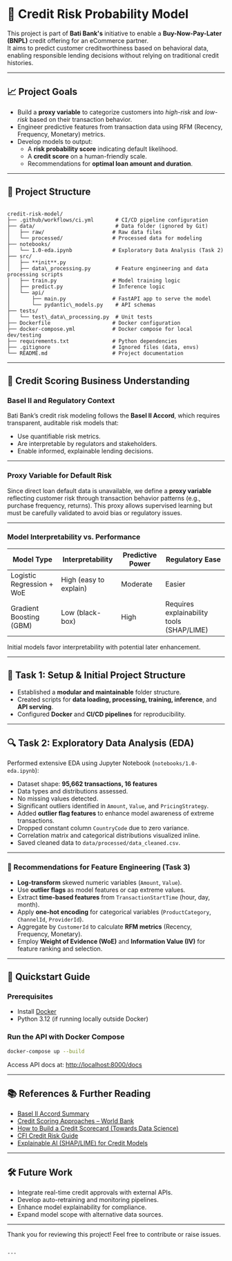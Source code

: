 
# 🏦 Credit Risk Probability Model

This project is part of **Bati Bank's** initiative to enable a **Buy-Now-Pay-Later (BNPL)** credit offering for an eCommerce partner.  
It aims to predict customer creditworthiness based on behavioral data, enabling responsible lending decisions without relying on traditional credit histories.

---

## 📈 Project Goals

- Build a **proxy variable** to categorize customers into *high-risk* and *low-risk* based on their transaction behavior.
- Engineer predictive features from transaction data using RFM (Recency, Frequency, Monetary) metrics.
- Develop models to output:
  - A **risk probability score** indicating default likelihood.
  - A **credit score** on a human-friendly scale.
  - Recommendations for **optimal loan amount and duration**.

---

## 📂 Project Structure

```

credit-risk-model/
├── .github/workflows/ci.yml       # CI/CD pipeline configuration
├── data/                          # Data folder (ignored by Git)
│   ├── raw/                      # Raw data files
│   └── processed/                # Processed data for modeling
├── notebooks/
│   └── 1.0-eda.ipynb             # Exploratory Data Analysis (Task 2)
├── src/
│   ├── **init**.py
│   ├── data\_processing.py        # Feature engineering and data processing scripts
│   ├── train.py                  # Model training logic
│   ├── predict.py                # Inference logic
│   └── api/
│       ├── main.py               # FastAPI app to serve the model
│       └── pydantic\_models.py    # API schemas
├── tests/
│   └── test\_data\_processing.py  # Unit tests
├── Dockerfile                    # Docker configuration
├── docker-compose.yml            # Docker compose for local dev/testing
├── requirements.txt              # Python dependencies
├── .gitignore                    # Ignored files (data, envs)
└── README.md                     # Project documentation

````

---

## 🧠 Credit Scoring Business Understanding

### Basel II and Regulatory Context

Bati Bank’s credit risk modeling follows the **Basel II Accord**, which requires transparent, auditable risk models that:

- Use quantifiable risk metrics.
- Are interpretable by regulators and stakeholders.
- Enable informed, explainable lending decisions.

---

### Proxy Variable for Default Risk

Since direct loan default data is unavailable, we define a **proxy variable** reflecting customer risk through transaction behavior patterns (e.g., purchase frequency, returns). This proxy allows supervised learning but must be carefully validated to avoid bias or regulatory issues.

---

### Model Interpretability vs. Performance

| Model Type             | Interpretability         | Predictive Power         | Regulatory Ease         |
|------------------------|-------------------------|-------------------------|------------------------|
| Logistic Regression + WoE | High (easy to explain)   | Moderate                | Easier                 |
| Gradient Boosting (GBM) | Low (black-box)          | High                    | Requires explainability tools (SHAP/LIME) |

Initial models favor interpretability with potential later enhancement.

---

## 🚀 Task 1: Setup & Initial Project Structure

- Established a **modular and maintainable** folder structure.
- Created scripts for **data loading, processing, training, inference**, and **API serving**.
- Configured **Docker** and **CI/CD pipelines** for reproducibility.

---

## 🔍 Task 2: Exploratory Data Analysis (EDA)

Performed extensive EDA using Jupyter Notebook (`notebooks/1.0-eda.ipynb`):

- Dataset shape: **95,662 transactions, 16 features**
- Data types and distributions assessed.
- No missing values detected.
- Significant outliers identified in `Amount`, `Value`, and `PricingStrategy`.
- Added **outlier flag features** to enhance model awareness of extreme transactions.
- Dropped constant column `CountryCode` due to zero variance.
- Correlation matrix and categorical distributions visualized inline.
- Saved cleaned data to `data/processed/data_cleaned.csv`.

---

### 🔧 Recommendations for Feature Engineering (Task 3)

- **Log-transform** skewed numeric variables (`Amount`, `Value`).
- Use **outlier flags** as model features or cap extreme values.
- Extract **time-based features** from `TransactionStartTime` (hour, day, month).
- Apply **one-hot encoding** for categorical variables (`ProductCategory`, `ChannelId`, `ProviderId`).
- Aggregate by `CustomerId` to calculate **RFM metrics** (Recency, Frequency, Monetary).
- Employ **Weight of Evidence (WoE)** and **Information Value (IV)** for feature ranking and selection.

---

## 🧪 Quickstart Guide

### Prerequisites

- Install [Docker](https://docs.docker.com/get-docker/)  
- Python 3.12 (if running locally outside Docker)

### Run the API with Docker Compose

```bash
docker-compose up --build
````

Access API docs at: [http://localhost:8000/docs](http://localhost:8000/docs)

---

## 📚 References & Further Reading

* [Basel II Accord Summary](https://www.bis.org/publ/bcbs128.pdf)
* [Credit Scoring Approaches – World Bank](https://thedocs.worldbank.org/en/doc/935891585869698451-0130022020/original/CREDITSCORINGAPPROACHESGUIDELINESFINALWEB.pdf)
* [How to Build a Credit Scorecard (Towards Data Science)](https://towardsdatascience.com/how-to-develop-a-credit-risk-model-and-scorecard-91335fc01f03)
* [CFI Credit Risk Guide](https://corporatefinanceinstitute.com/resources/commercial-lending/credit-risk/)
* [Explainable AI (SHAP/LIME) for Credit Models](https://christophm.github.io/interpretable-ml-book/)

---

## 🛠 Future Work

* Integrate real-time credit approvals with external APIs.
* Develop auto-retraining and monitoring pipelines.
* Enhance model explainability for compliance.
* Expand model scope with alternative data sources.

---

Thank you for reviewing this project! Feel free to contribute or raise issues.

```

---

